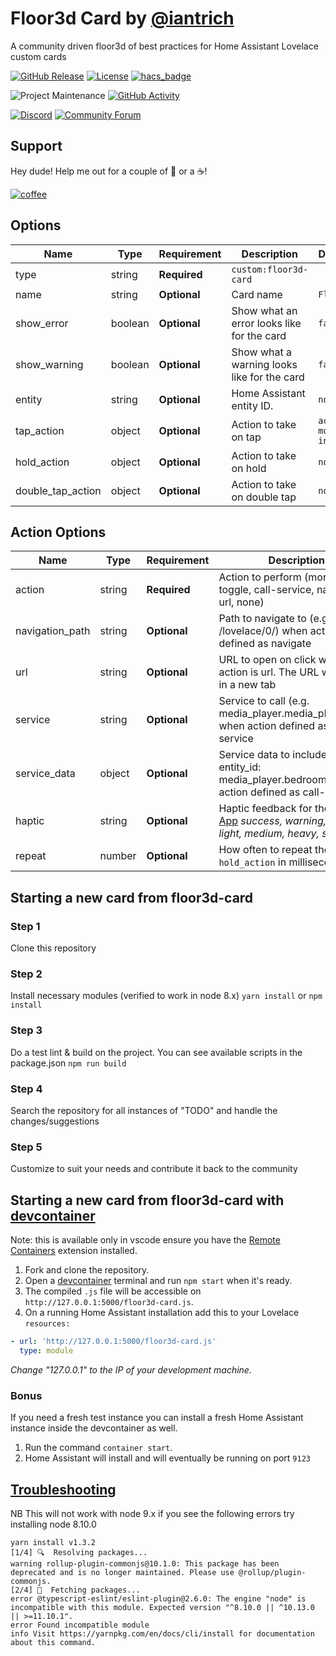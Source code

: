# Floor3d Card by [@iantrich](https://www.github.com/iantrich)

A community driven floor3d of best practices for Home Assistant Lovelace custom cards

[![GitHub Release][releases-shield]][releases]
[![License][license-shield]](LICENSE.md)
[![hacs_badge](https://img.shields.io/badge/HACS-Default-orange.svg?style=for-the-badge)](https://github.com/custom-components/hacs)

![Project Maintenance][maintenance-shield]
[![GitHub Activity][commits-shield]][commits]

[![Discord][discord-shield]][discord]
[![Community Forum][forum-shield]][forum]

## Support

Hey dude! Help me out for a couple of :beers: or a :coffee:!

[![coffee](https://www.buymeacoffee.com/assets/img/custom_images/black_img.png)](https://www.buymeacoffee.com/zJtVxUAgH)

## Options

| Name              | Type    | Requirement  | Description                                 | Default             |
| ----------------- | ------- | ------------ | ------------------------------------------- | ------------------- |
| type              | string  | **Required** | `custom:floor3d-card`                       |
| name              | string  | **Optional** | Card name                                   | `Floor3d`           |
| show_error        | boolean | **Optional** | Show what an error looks like for the card  | `false`             |
| show_warning      | boolean | **Optional** | Show what a warning looks like for the card | `false`             |
| entity            | string  | **Optional** | Home Assistant entity ID.                   | `none`              |
| tap_action        | object  | **Optional** | Action to take on tap                       | `action: more-info` |
| hold_action       | object  | **Optional** | Action to take on hold                      | `none`              |
| double_tap_action | object  | **Optional** | Action to take on double tap                | `none`              |

## Action Options

| Name            | Type   | Requirement  | Description                                                                                                                            | Default     |
| --------------- | ------ | ------------ | -------------------------------------------------------------------------------------------------------------------------------------- | ----------- |
| action          | string | **Required** | Action to perform (more-info, toggle, call-service, navigate url, none)                                                                | `more-info` |
| navigation_path | string | **Optional** | Path to navigate to (e.g. /lovelace/0/) when action defined as navigate                                                                | `none`      |
| url             | string | **Optional** | URL to open on click when action is url. The URL will open in a new tab                                                                | `none`      |
| service         | string | **Optional** | Service to call (e.g. media_player.media_play_pause) when action defined as call-service                                               | `none`      |
| service_data    | object | **Optional** | Service data to include (e.g. entity_id: media_player.bedroom) when action defined as call-service                                     | `none`      |
| haptic          | string | **Optional** | Haptic feedback for the [Beta IOS App](http://home-assistant.io/ios/beta) _success, warning, failure, light, medium, heavy, selection_ | `none`      |
| repeat          | number | **Optional** | How often to repeat the `hold_action` in milliseconds.                                                                                 | `non`       |

## Starting a new card from floor3d-card

### Step 1

Clone this repository

### Step 2

Install necessary modules (verified to work in node 8.x)
`yarn install` or `npm install`

### Step 3

Do a test lint & build on the project. You can see available scripts in the package.json
`npm run build`

### Step 4

Search the repository for all instances of "TODO" and handle the changes/suggestions

### Step 5

Customize to suit your needs and contribute it back to the community

## Starting a new card from floor3d-card with [devcontainer][devcontainer]

Note: this is available only in vscode ensure you have the [Remote Containers](https://marketplace.visualstudio.com/items?itemName=ms-vscode-remote.remote-containers) extension installed.

1. Fork and clone the repository.
2. Open a [devcontainer][devcontainer] terminal and run `npm start` when it's ready.
3. The compiled `.js` file will be accessible on
   `http://127.0.0.1:5000/floor3d-card.js`.
4. On a running Home Assistant installation add this to your Lovelace
   `resources:`

```yaml
- url: 'http://127.0.0.1:5000/floor3d-card.js'
  type: module
```

_Change "127.0.0.1" to the IP of your development machine._

### Bonus

If you need a fresh test instance you can install a fresh Home Assistant instance inside the devcontainer as well.

1. Run the command `container start`.
2. Home Assistant will install and will eventually be running on port `9123`

## [Troubleshooting](https://github.com/thomasloven/hass-config/wiki/Lovelace-Plugins)

NB This will not work with node 9.x if you see the following errors try installing node 8.10.0

```yarn install
yarn install v1.3.2
[1/4] 🔍  Resolving packages...
warning rollup-plugin-commonjs@10.1.0: This package has been deprecated and is no longer maintained. Please use @rollup/plugin-commonjs.
[2/4] 🚚  Fetching packages...
error @typescript-eslint/eslint-plugin@2.6.0: The engine "node" is incompatible with this module. Expected version "^8.10.0 || ^10.13.0 || >=11.10.1".
error Found incompatible module
info Visit https://yarnpkg.com/en/docs/cli/install for documentation about this command.
```

[commits-shield]: https://img.shields.io/github/commit-activity/y/custom-cards/floor3d-card.svg?style=for-the-badge
[commits]: https://github.com/custom-cards/floor3d-card/commits/master
[devcontainer]: https://code.visualstudio.com/docs/remote/containers
[discord]: https://discord.gg/5e9yvq
[discord-shield]: https://img.shields.io/discord/330944238910963714.svg?style=for-the-badge
[forum-shield]: https://img.shields.io/badge/community-forum-brightgreen.svg?style=for-the-badge
[forum]: https://community.home-assistant.io/c/projects/frontend
[license-shield]: https://img.shields.io/github/license/custom-cards/floor3d-card.svg?style=for-the-badge
[maintenance-shield]: https://img.shields.io/maintenance/yes/2020.svg?style=for-the-badge
[releases-shield]: https://img.shields.io/github/release/custom-cards/floor3d-card.svg?style=for-the-badge
[releases]: https://github.com/custom-cards/floor3d-card/releases
